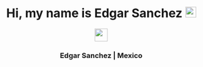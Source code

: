 <div align="center">
   <h1>Hi, my name is Edgar Sanchez</a> <img src="https://media.giphy.com/media/hvRJCLFzcasrR4ia7z/giphy.gif" width="25px"> </h1>
</div>

<p align='center'>
 <a href="mailto:eadriansv@gmail.com"><img height="30" src="https://img.shields.io/badge/Gmail-D14836?style=for-the-badge&logo=gmail&logoColor=white"></a>
 </p>


<div align="center">
<h3> Edgar Sanchez | Mexico </h3>
</div>

 
 
